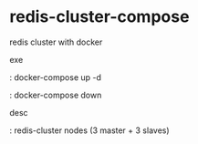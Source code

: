 # redis-cluster-compose
redis cluster with docker


exe 

: docker-compose up -d

: docker-compose down

desc

: redis-cluster nodes (3 master + 3 slaves)
